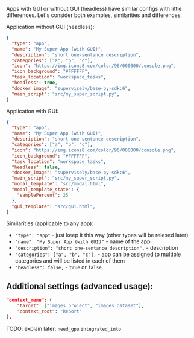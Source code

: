 Apps with GUI or without GUI (headless) have similar configs with little differences. Let's consider both examples, similarities and differences.  

Application without GUI (headless):
```json
{
  "type": "app",
  "name": "My Super App (with GUI)",
  "description": "short one-sentance description",
  "categories": ["a", "b", "c"],
  "icon": "https://img.icons8.com/color/96/000000/console.png",
  "icon_background": "#FFFFFF",
  "task_location": "workspace_tasks",
  "headless": true,
  "docker_image": "supervisely/base-py-sdk:6",
  "main_script": "src/my_super_script.py",
}
```


Application with GUI:
```json
{
  "type": "app",
  "name": "My Super App (with GUI)",
  "description": "short one-sentance description",
  "categories": ["a", "b", "c"],
  "icon": "https://img.icons8.com/color/96/000000/console.png",
  "icon_background": "#FFFFFF",
  "task_location": "workspace_tasks",
  "headless": false,
  "docker_image": "supervisely/base-py-sdk:6",
  "main_script": "src/my_super_script.py",
  "modal_template": "src/modal.html",
  "modal_template_state": {
    "samplePercent": 25
  },
  "gui_template": "src/gui.html",
}
```


Similarities (applicable to any app):
- `"type": "app"` - just keep it this way (other types will be relesed later)
- `"name": "My Super App (with GUI)"` - name of the app
- `"description": "short one-sentance description",` - description
- `"categories": ["a", "b", "c"],` - app can be assigned to multiple categories and will be listed in each of them
- `"headless": false,` - `true` or `false`.  



## Additional settings (advanced usage):
```json
"context_menu": {
    "target": ["images_project", "images_dataset"],
    "context_root": "Report"
},
```

TODO: explain later:
`need_gpu`
`integrated_into`
